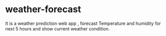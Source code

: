 # weather-forecast
It is a weather prediction web app , forecast Temperature and humidity for next 5 hours and show current weather condition.
